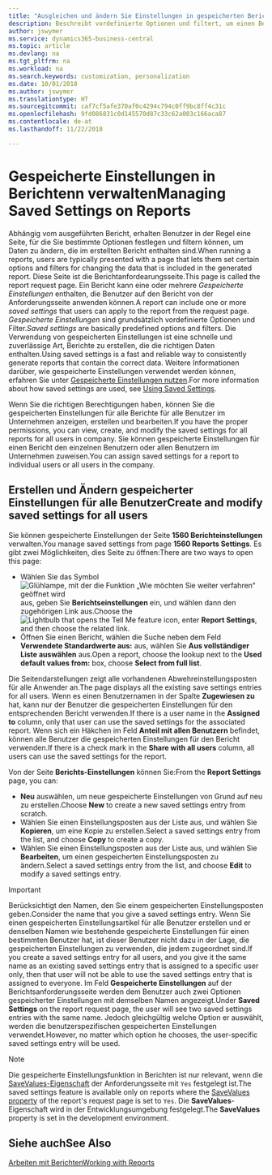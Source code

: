```yaml
---
title: "Ausgleichen und ändern Sie Einstellungen in gespeicherten Berichten | Microsoft Docs"
description: Beschreibt vordefinierte Optionen und filtert, um einen Bericht anzupassen und die richtigen Daten zu generieren.
author: jswymer
ms.service: dynamics365-business-central
ms.topic: article
ms.devlang: na
ms.tgt_pltfrm: na
ms.workload: na
ms.search.keywords: customization, personalization
ms.date: 10/01/2018
ms.author: jswymer
ms.translationtype: HT
ms.sourcegitcommit: caf7cf5afe370af0c4294c794c0ff9bc8ff4c31c
ms.openlocfilehash: 9fd086831c0d145570d87c33c62a003c166aca87
ms.contentlocale: de-at
ms.lasthandoff: 11/22/2018

---
```

# <a name="managing-saved-settings-on-reports"></a><span data-ttu-id="8f3bd-103">Gespeicherte Einstellungen in Berichtenn verwalten</span><span class="sxs-lookup"><span data-stu-id="8f3bd-103">Managing Saved Settings on Reports</span></span>
<span data-ttu-id="8f3bd-104">Abhängig vom ausgeführten Bericht, erhalten Benutzer in der Regel eine Seite, für die Sie bestimmte Optionen festlegen und filtern können, um Daten zu ändern, die im erstellten Bericht enthalten sind.</span><span class="sxs-lookup"><span data-stu-id="8f3bd-104">When running a reports, users are typically presented with a page that lets them set certain options and filters for changing the data that is included in the generated report.</span></span> <span data-ttu-id="8f3bd-105">Diese Seite ist die Berichtanfordearungsseite.</span><span class="sxs-lookup"><span data-stu-id="8f3bd-105">This page is called the report request page.</span></span> <span data-ttu-id="8f3bd-106">Ein Bericht kann eine oder mehrere *Gespeicherte Einstellungen* enthalten, die Benutzer auf den Bericht von der Anforderungsseite anwenden können.</span><span class="sxs-lookup"><span data-stu-id="8f3bd-106">A report can include one or more *saved settings* that users can apply to the report from the request page.</span></span> <span data-ttu-id="8f3bd-107">*Gespeicherte Einstellungen* sind grundsätzlich vordefinierte Optionen und Filter.</span><span class="sxs-lookup"><span data-stu-id="8f3bd-107">*Saved settings* are basically predefined options and filters.</span></span> <span data-ttu-id="8f3bd-108">Die Verwendung von gespeicherten Einstellungen ist eine schnelle und zuverlässige Art, Berichte zu erstellen, die die richtigen Daten enthalten.</span><span class="sxs-lookup"><span data-stu-id="8f3bd-108">Using saved settings is a fast and reliable way to consistently generate reports that contain the correct data.</span></span> <span data-ttu-id="8f3bd-109">Weitere Informationen darüber, wie gespeicherte Einstellungen verwendet werden können, erfahren Sie unter [Gespeicherte Einstellungen nutzen](ui-work-report.md#SavedSettings).</span><span class="sxs-lookup"><span data-stu-id="8f3bd-109">For more information about how saved settings are used, see [Using Saved Settings](ui-work-report.md#SavedSettings).</span></span>

<span data-ttu-id="8f3bd-110">Wenn Sie die richtigen Berechtigungen haben, können Sie die gespeicherten Einstellungen für alle Berichte für alle Benutzer im Unternehmen anzeigen, erstellen und bearbeiten.</span><span class="sxs-lookup"><span data-stu-id="8f3bd-110">If you have the proper permissions, you can view, create, and modify the saved settings for all reports for all users in company.</span></span> <span data-ttu-id="8f3bd-111">Sie können gespeicherte Einstellungen für einen Bericht den einzelnen Benutzern oder allen Benutzern im Unternehmen zuweisen.</span><span class="sxs-lookup"><span data-stu-id="8f3bd-111">You can assign saved settings for a report to individual users or all users in the company.</span></span>

<!-- 
## Apply saved settings to a report
1. Open the report.

   The report request page appears.    
2. In the **Saved Settings** section of the page, set the **Name** field  to the saved settings that you want to use.

   The **Saved Settings** section only appears if the report has been run before or if there are existing saved settings entries. The saved settings entry called **Last used options and filters** is always available. These settings are the option and filter values that were used the last time you ran the report.

-->

## <a name="create-and-modify-saved-settings-for-all-users"></a><span data-ttu-id="8f3bd-112">Erstellen und Ändern gespeicherter Einstellungen für alle Benutzer</span><span class="sxs-lookup"><span data-stu-id="8f3bd-112">Create and modify saved settings for all users</span></span>
<span data-ttu-id="8f3bd-113">Sie können gespeicherte Einstellungen der Seite **1560 Berichteinstellungen** verwalten.</span><span class="sxs-lookup"><span data-stu-id="8f3bd-113">You manage saved settings from page **1560 Reports Settings**.</span></span> <span data-ttu-id="8f3bd-114">Es gibt zwei Möglichkeiten, dies Seite zu öffnen:</span><span class="sxs-lookup"><span data-stu-id="8f3bd-114">There are two ways to open this page:</span></span>
-   <span data-ttu-id="8f3bd-115">Wählen Sie das Symbol ![Glühlampe, mit der die Funktion „Wie möchten Sie weiter verfahren“ geöffnet wird](media/ui-search/search_small.png "Wie möchten Sie weiter verfahren?") aus, geben Sie **Berichtseinstellungen** ein, und wählen dann den zugehörigen Link aus.</span><span class="sxs-lookup"><span data-stu-id="8f3bd-115">Choose the ![Lightbulb that opens the Tell Me feature](media/ui-search/search_small.png "Tell me what you want to do") icon, enter **Report Settings**, and then choose the related link.</span></span>
-   <span data-ttu-id="8f3bd-116">Öffnen Sie einen Bericht, wählen die Suche neben dem Feld **Verwendete Standardwerte aus:** aus, wählen Sie **Aus vollständiger Liste auswählen** aus.</span><span class="sxs-lookup"><span data-stu-id="8f3bd-116">Open a report, choose the lookup next to the **Used default values from:** box, choose **Select from full list**.</span></span>

<span data-ttu-id="8f3bd-117">Die Seitendarstellungen zeigt alle vorhandenen Abwehreinstellungsposten für alle Anwender an.</span><span class="sxs-lookup"><span data-stu-id="8f3bd-117">The page displays all the existing save settings entries for all users.</span></span> <span data-ttu-id="8f3bd-118">Wenn es einen Benutzernamen in der Spalte **Zugewiesen zu** hat, kann nur der Benutzer die gespeicherten Einstellungen für den entsprechenden Bericht verwenden.</span><span class="sxs-lookup"><span data-stu-id="8f3bd-118">If there is a user name in the **Assigned to** column, only that user can use the saved settings for the associated report.</span></span> <span data-ttu-id="8f3bd-119">Wenn sich ein Häkchen im Feld **Anteil mit allen Benutzern** befindet, können alle Benutzer die  gespeicherten Einstellungen für den Bericht verwenden.</span><span class="sxs-lookup"><span data-stu-id="8f3bd-119">If there is a check mark in the **Share with all users** column, all users can use the saved settings for the report.</span></span>

<span data-ttu-id="8f3bd-120">Von der Seite **Berichts-Einstellungen** können Sie:</span><span class="sxs-lookup"><span data-stu-id="8f3bd-120">From the **Report Settings** page, you can:</span></span>
-   <span data-ttu-id="8f3bd-121">**Neu** auswählen, um neue gespeicherte Einstellungen von Grund auf neu zu erstellen.</span><span class="sxs-lookup"><span data-stu-id="8f3bd-121">Choose **New** to create a new saved settings entry from scratch.</span></span>
-   <span data-ttu-id="8f3bd-122">Wählen Sie einen Einstellungsposten aus der Liste aus, und wählen Sie **Kopieren**, um eine Kopie zu erstellen.</span><span class="sxs-lookup"><span data-stu-id="8f3bd-122">Select a saved settings entry from the list, and choose **Copy** to create a copy.</span></span>
-   <span data-ttu-id="8f3bd-123">Wählen Sie einen Einstellungsposten aus der Liste aus, und wählen Sie **Bearbeiten**, um einen gespeicherten Einstellungsposten zu ändern.</span><span class="sxs-lookup"><span data-stu-id="8f3bd-123">Select a saved settings entry from the list, and choose **Edit** to modify a saved settings entry.</span></span>


> [!Important]
> <span data-ttu-id="8f3bd-124">Berücksichtigt den Namen, den Sie einem gespeicherten Einstellungsposten geben.</span><span class="sxs-lookup"><span data-stu-id="8f3bd-124">Consider the name that you give a saved settings entry.</span></span> <span data-ttu-id="8f3bd-125">Wenn Sie einen gespeicherten Einstellungsartikel für alle Benutzer erstellen und er denselben Namen wie bestehende gespeicherte Einstellungen für einen bestimmten Benutzer hat, ist dieser Benutzer nicht dazu in der Lage, die gespeicherten Einstellungen zu verwenden, die jedem zugeordnet sind.</span><span class="sxs-lookup"><span data-stu-id="8f3bd-125">If you create a saved settings entry for all users, and you give it the same name as an existing saved settings entry that is assigned to a specific user only, then that user will not be able to use the saved settings entry that is assigned to everyone.</span></span>  <span data-ttu-id="8f3bd-126">Im Feld **Gespeicherte Einstellungen** auf der Berichtsanforderungsseite werden dem Benutzer auch zwei Optionen gespeicherter Einstellungen mit demselben Namen angezeigt.</span><span class="sxs-lookup"><span data-stu-id="8f3bd-126">Under **Saved Settings** on the report request page, the user will see two saved settings entries with the same name.</span></span> <span data-ttu-id="8f3bd-127">Jedoch gleichgültig welche Option er auswählt, werden die benutzerspezifischen gespeicherten Einstellungen verwendet.</span><span class="sxs-lookup"><span data-stu-id="8f3bd-127">However, no matter which option he chooses, the user-specific saved settings entry will be used.</span></span>

> [!NOTE]
> <span data-ttu-id="8f3bd-128">Die gespeicherte Einstellungsfunktion in Berichten ist nur relevant, wenn die [SaveValues-Eigenschaft](https://docs.microsoft.com/en-us/dynamics-nav/savevalues-property) der Anforderungsseite mit `Yes` festgelegt ist.</span><span class="sxs-lookup"><span data-stu-id="8f3bd-128">The saved settings feature is available only on reports where the [SaveValues property](https://docs.microsoft.com/en-us/dynamics-nav/savevalues-property) of the report's request page is set to `Yes`.</span></span> <span data-ttu-id="8f3bd-129">Die **SaveValues**-Eigenschaft wird in der Entwicklungsumgebung festgelegt.</span><span class="sxs-lookup"><span data-stu-id="8f3bd-129">The **SaveValues** property is set in the development environment.</span></span>  

## <a name="see-also"></a><span data-ttu-id="8f3bd-130">Siehe auch</span><span class="sxs-lookup"><span data-stu-id="8f3bd-130">See Also</span></span>
[<span data-ttu-id="8f3bd-131">Arbeiten mit Berichten</span><span class="sxs-lookup"><span data-stu-id="8f3bd-131">Working with Reports</span></span>](ui-work-report.md)  

